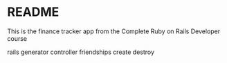 # README

This is the finance tracker app from the Complete Ruby on Rails Developer course

rails generator controller friendships create destroy
